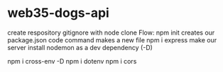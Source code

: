 # web35-dogs-api


create respository gitignore with node
clone
Flow: npm init creates our package.json
code command makes a new file
npm i express 
make our server
install nodemon as a dev dependency (-D)

npm i cross-env -D
npm i dotenv
npm i cors